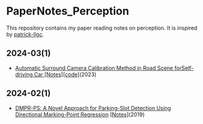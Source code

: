 # PaperNotes_Perception
This repository contains my paper reading notes on perception. It is inspired by [patrick-llgc](https://github.com/patrick-llgc).

## 2024-03(1)
- [Automatic Surround Camera Calibration Method in Road Scene forSelf-driving Car ](https://arxiv.org/abs/2305.16840)[[Notes]](https://github.com/metaselina/PaperNotes_Perception/blob/main/paper_notes/AutoCalib.md)[[code]](https://github.com/OpenCalib/SurroundCameraCalib)(2023)


## 2024-02(1)
- [DMPR-PS: A Novel Approach for Parking-Slot Detection Using Directional Marking-Point Regression](https://ieeexplore.ieee.org/document/8784735) [[Notes]](https://github.com/metaselina/PaperNotes_Perception/blob/main/paper_notes/DMPR-PS.md)(2019)
